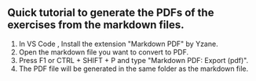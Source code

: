 ## Quick tutorial to generate the PDFs of the exercises from the markdown files. 

1) In VS Code , Install the extension "Markdown PDF" by Yzane.
2) Open the markdown file you want to convert to PDF.
3) Press F1 or CTRL + SHIFT + P and type "Markdown PDF: Export (pdf)".
4) The PDF file will be generated in the same folder as the markdown file.

